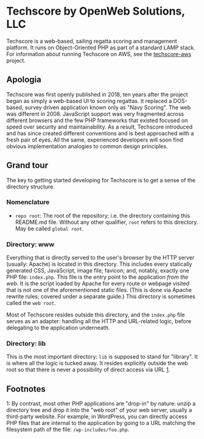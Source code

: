 # Techscore by OpenWeb Solutions, LLC

Techscore is a web-based, sailing regatta scoring and management platform. It runs on
Object-Oriented PHP as part of a standard LAMP stack. For information about running Techscore on
AWS, see the [techscore-aws](https://github.com/openwebsolns/techscore-aws) project.


## Apologia

Techscore was first openly published in 2018, ten years after the project began as simply a
web-based UI to scoring regattas. It replaced a DOS-based, survey driven application known only as
"Navy Scoring". The web was different in 2008. JavaScript support was very fragmented across
different browsers and the few PHP frameworks that existed focused on speed over security and
maintainability. As a result, Techscore introduced and has since created different conventions and
is best approached with a fresh pair of eyes. All the same, experienced developers will soon find
obvious implementation analogies to common design principles.


## Grand tour

The key to getting started developing for Techscore is to get a sense of the directory structure.

### Nomenclature

* `repo root`: The root of the repository; i.e. the directory containing this README.md
  file. Without any other qualifier, `root` refers to this directory. May be called `global root`.
  
### Directory: www

Everything that is directly served to the user's browser by the HTTP server (usually: Apache) is
located in this directory. This includes every statically generated CSS, JavaScript, image file;
favicon; and, notably, exactly one PHP file: `index.php`. This file is the entry point to the
application *from the web*. It is the script loaded by Apache for every route or webpage visited
that is not one of the aforementioned static files. (This is done via Apache rewrite rules; covered
under a separate guide.) This directory is sometimes called the `web root`.

Most of Techscore resides outside this directory, and the `index.php` file serves as an adapter:
handling all the HTTP and URL-related logic, before delegating to the application underneath.

### Directory: lib

This is the most important directory: `lib` is supposed to stand for "library". It is where all the
logic is tucked away. It resides explicitly outside the web root so that there is never a
possibility of direct access via URL [1](#fn-lib).



## Footnotes

<a name="fn-lib">1</a>: By contrast, most other PHP applications are "drop-in" by nature: unzip a
directory tree and drop it into the "web root" of your web server, usually a third-party
website. For example, in WordPress, you can directly access PHP files that are internal to the
application by going to a URL matching the filesystem path of the file: `/wp-includes/foo.php`.
